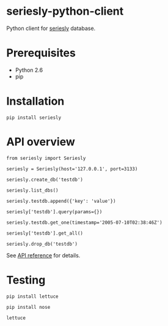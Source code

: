 seriesly-python-client
======================

Python client for [seriesly](https://github.com/dustin/seriesly) database.

Prerequisites
=============

* Python 2.6
* pip

Installation
============

    pip install seriesly

API overview
============

    from seriesly import Seriesly

    seriesly = Seriesly(host='127.0.0.1', port=3133)

    seriesly.create_db('testdb')

    seriesly.list_dbs()

    seriesly.testdb.append({'key': 'value'})

    seriesly['testdb'].query(params={})

    seriesly.testdb.get_one(timestamp='2005-07-10T02:38:46Z')

    seriesly['testdb'].get_all()

    seriesly.drop_db('testdb')

See [API reference](http://seriesly.readthedocs.org/en/latest/api.html) for details.

Testing
=======

    pip install lettuce

    pip install nose

    lettuce
